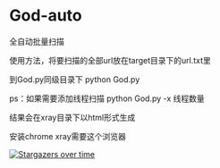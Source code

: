 # God-auto

全自动批量扫描

使用方法，将要扫描的全部url放在target目录下的url.txt里

到God.py同级目录下 python God.py 

ps：如果需要添加线程扫描 python God.py -x 线程数量

结果会在xray目录下以html形式生成

安装chrome xray需要这个浏览器

[![Stargazers over time](https://starchart.cc/Pik-sec/God-auto.svg)](https://starchart.cc/Pik-sec/God-auto)

